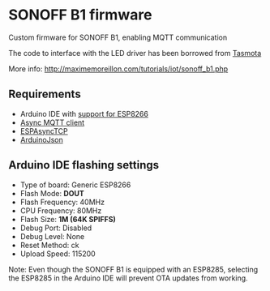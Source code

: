 # SONOFF B1 firmware
Custom firmware for SONOFF B1, enabling MQTT communication

The code to interface with the LED driver has been borrowed from [Tasmota](https://github.com/arendst/Sonoff-Tasmota)

More info: http://maximemoreillon.com/tutorials/iot/sonoff_b1.php

## Requirements
* Arduino IDE with [support for ESP8266](https://github.com/esp8266/Arduino)
* [Async MQTT client](https://github.com/marvinroger/async-mqtt-client)
* [ESPAsyncTCP](https://github.com/me-no-dev/ESPAsyncTCP)
* [ArduinoJson](https://github.com/bblanchon/ArduinoJson)


## Arduino IDE flashing settings

* Type of board: Generic ESP8266
* Flash Mode: **DOUT**
* Flash Frequency: 40MHz
* CPU Frequency: 80MHz
* Flash Size: **1M (64K SPIFFS)**
* Debug Port: Disabled
* Debug Level: None
* Reset Method: ck
* Upload Speed: 115200

Note: Even though the SONOFF B1 is equipped with an ESP8285, selecting the ESP8285 in the Arduino IDE will prevent OTA updates from working.
